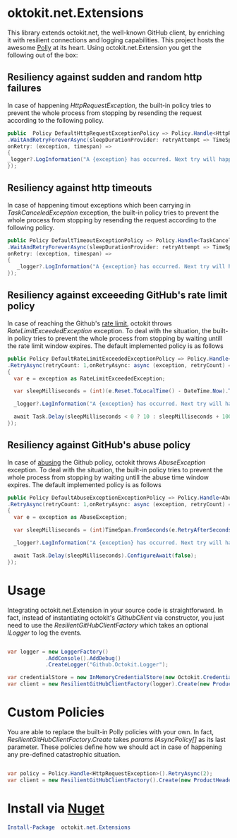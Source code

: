 # oktokit.net.Extensions
This library extends octokit.net, the well-known GitHub client, by enriching it with resilient connections and logging capabilities. This project hosts the awesome [Polly](https://github.com/App-vNext/Polly) at its heart. Using octokit.net.Extension you get the following out of the box:

## Resiliency against sudden and random http failures
In case of happening _HttpRequestException_, the built-in policy tries to prevent the whole process from stopping by resending the request according to the following policy.

```C#
public  Policy DefaultHttpRequestExceptionPolicy => Policy.Handle<HttpRequestException>()
.WaitAndRetryForeverAsync(sleepDurationProvider: retryAttempt => TimeSpan.FromSeconds(Math.Pow(2, retryAttempt)),
onRetry: (exception, timespan) =>
{
_logger?.LogInformation("A {exception} has occurred. Next try will happen in {time} seconds","HttpRequestException",timespan.TotalSeconds);
});
```

## Resiliency against http timeouts
In case of happening timout exceptions which been carrying in _TaskCanceledException_ exception, the built-in policy tries to prevent the whole process from stopping by resending the request according to the following policy.

```C#
public Policy DefaultTimeoutExceptionPolicy => Policy.Handle<TaskCanceledException>(ex => !ex.CancellationToken.IsCancellationRequested)
.WaitAndRetryForeverAsync(sleepDurationProvider: retryAttempt => TimeSpan.FromSeconds(Math.Pow(2, retryAttempt)),
onRetry: (exception, timespan) =>
{
   _logger?.LogInformation("A {exception} has occurred. Next try will happen in {time} seconds", "TaskCanceledException", timespan.TotalSeconds);
});
```
## Resiliency against exceeeding GitHub's rate limit policy
In case of reaching the Github's [rate limit](https://developer.github.com/v3/#rate-limiting), octokit throws _RateLimitExceededException_ exception. To deal with the situation, the built-in policy tries to prevent the whole process from stopping by waiting untill the rate limit window expires. The default implemented policy is as follows

```C#
public Policy DefaultRateLimitExceededExceptionPolicy => Policy.Handle<RateLimitExceededException>()
.RetryAsync(retryCount: 1,onRetryAsync: async (exception, retryCount) =>
{
  var e = exception as RateLimitExceededException;

  var sleepMilliseconds = (int)(e.Reset.ToLocalTime() - DateTime.Now).TotalMilliseconds;

  _logger?.LogInformation("A {exception} has occurred. Next try will happen in {time} seconds", "RateLimitExceededException", sleepMilliseconds/1000);

  await Task.Delay(sleepMilliseconds < 0 ? 10 : sleepMilliseconds + 1000).ConfigureAwait(false);
});
```
## Resiliency against GitHub's abuse policy
In case of [abusing](https://developer.github.com/v3/guides/best-practices-for-integrators/#dealing-with-abuse-rate-limits) the Github policy, octokit throws _AbuseException_ exception. To deal with the situation, the built-in policy tries to prevent the whole process from stopping by waiting untill the abuse time window expires. The default implemented policy is as follows

```C#
public Policy DefaultAbuseExceptionExceptionPolicy => Policy.Handle<AbuseException>()
.RetryAsync(retryCount: 1,onRetryAsync: async (exception, retryCount) =>
{
  var e = exception as AbuseException;

  var sleepMilliseconds = (int)TimeSpan.FromSeconds(e.RetryAfterSeconds.GetValueOrDefault(30)).TotalMilliseconds;

  _logger?.LogInformation("A {exception} has occurred. Next try will happen in {time} seconds", "AbuseException", sleepMilliseconds / 1000);

  await Task.Delay(sleepMilliseconds).ConfigureAwait(false);
});
```

# Usage

Integrating octokit.net.Extension in your source code is straightforward. In fact, instead of instantiating octokit's _GithubClient_ via constructor, you just need to use the _ResilientGitHubClientFactory_ which takes an optional _ILogger_ to log the events.

```C#

var logger = new LoggerFactory()
            .AddConsole().AddDebug()
            .CreateLogger("Github.Octokit.Logger");

var credentialStore = new InMemoryCredentialStore(new Octokit.Credentials(token));
var client = new ResilientGitHubClientFactory(logger).Create(new ProductHeaderValue(agentName),credentialStore);

```

# Custom Policies

You are able to replace the built-in Polly policies with your own. In fact, _ResilientGitHubClientFactory.Create_ takes _params IAsyncPolicy[]_ as its last parameter. These policies define how we should act in case of happening any pre-defined catastrophic situation.

```C#

var policy = Policy.Handle<HttpRequestException>().RetryAsync(2);
var client = new ResilientGitHubClientFactory().Create(new ProductHeaderValue(agentName),policy);

```

# Install via [Nuget](https://www.nuget.org/packages/octokit.net.Extensions)

```powershell
Install-Package  octokit.net.Extensions
```
